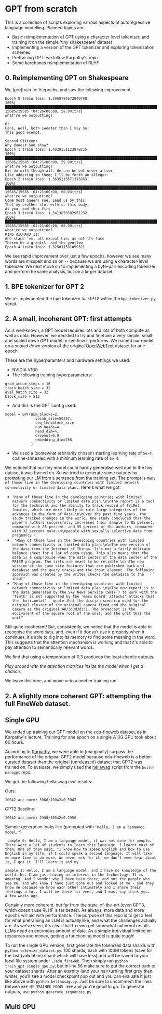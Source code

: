 # GPT from scratch

This is a collection of scripts exploring various aspects of autoregressive language modelling. Planned topics are:

- Basic reimplementation of GPT using a character level tokenizer, and training it on the simple 'tiny shakespeare' dataset
- Implementing a version of the GPT tokenizer and exploring tokenization schemes
- Pretraining GPT: we follow Karpathy's repo
- Some barebones reimplementation of RLHF

## 0. Reimplementing GPT on Shakespeare

We (pre)train for 5 epochs, and saw the following improvement:

```
Epoch 0 train loss: 1.5968784672840788
100%|█████████████████████████████████████████████████████████████████████████████████████████████████████████████████████████████████████████████████████████████████████████| 15685/15685 [04:26<00:00, 58.94it/s]
what're we outputting?

O:
Cans, Well, both sweeter than I may be:
This good exempt.

Second Citizen:
Why douest God show?                                                          
Epoch 1 train loss: 1.4028351123978235
100%|█████████████████████████████████████████████████████████████████████████████████████████████████████████████████████████████████████████████████████████████████████████| 15685/15685 [04:21<00:00, 59.90it/s]
what're we outputting?                                           
His do with though all. We can be but under a hour;                                      
Like uddering to them; I'll be forth an alleger-
Epoch 2 train loss: 1.3635213571176963
100%|█████████████████████████████████████████████████████████████████████████████████████████████████████████████████████████████████████████████████████████████████████████| 15685/15685 [04:21<00:00, 60.03it/s]
what're we outputting?                                            
Come most queen! see. Lead us by this,                                                        
That my brother stol with us this body,                                                        
As you, and thus firs                                                                                                                
Epoch 3 train loss: 1.3413858302961232                                                         
100%|█████████████████████████████████████████████████████████████████████████████████████████████████████████████████████████████████████████████████████████████████████████| 15685/15685 [04:21<00:00, 60.09it/s]
what're we outputting?                                                                                   
KING RICHARD II:                                        
And stand 'em, all excout him, as not the face                                                                                     
Thesen be a grantil, and the gentlew                                                                                       
Epoch 4 train loss: 1.326011501059321 
```
We see rapid improvement over just a few epochs, however we see many words are misspelt and so on -- because we are using a character-level tokenizer. We next move on to implementing a byte-pair encoding tokenizer and perform he same analysis, but on a larger dataset.

## 1. BPE tokenizer for GPT 2

We re-implemented the bpe tokenizer for GPT2 within the `bpe_tokenizer.py` script.

## 2. A small, incoherent GPT: first attempts

As is well-known, a GPT model requires lots and lots of both compute as well as data. However, we decided to try and finetune a very simple, small and scaled down GPT model to see how it performs. We trained our model on a *scaled down* version of the original [OpenWebText](https://huggingface.co/datasets/stas/openwebtext-10k) dataset for one epoch.

 These are the hyperparamters and hardware settings we used:

- NVIDIA V100
- The following training hyperparameters:
```
grad_accum_steps = 16
train_batch_size = 32
eval_batch_size = 32
block_size = 512
```
- And this is the GPT config used:
```
model = GPT(num_blocks=2,
              vocab_size=50257,
              seq_len=block_size,
              num_heads=4,
              head_dim=4,
              dropout=0.0,
              embedding_dim=768
            )
```
- We used a (somewhat arbitrarily chosen) starting learning rate of `5e-4`, cosine-annealed with a mininum learning rate of `6e-4`.

We noticed that our tiny model could hardly generalise well due to the tiny dataset it was trained on. So we tried to generate some outputs by prompting our LM from a sentence from the training set. The prompt is `Many of those live in the developing countries with limited network connectivity or limited data plan.`. Here's what we got:

- `'Many of those live in the developing countries with limited network connectivity or limited data plan.\n\nThe report is a tool for the technical and the ability to track record of TriMet females, which are more likely to rate large categories of the advances in the form of data.\n\nOver the past five years, the study tracked changes in the world. One study concluded that the paper’s authors successfully increased their sample to 85 percent, compared with 85 percent, and 35 percent of the authors, compared with 32 percent male.\n\npeople with sexually selective data from pregnancy ('`
- ` "Many of those live in the developing countries with limited network connectivity or limited data plan.\n\nThe new version of the data from the Internet of Things. It's not a fairly delicate balance sheet for a lot of data usage. This also means that the data is a compromise when the data center of the data center of the PRISM program. The lists are meant to be reliable.\n\nThe new version of the same site features that are published back-end database and the query tracks and the input element. The following approach was created by the writes checks the metadata to the input"`
- `"Many of those live in the developing countries with limited network connectivity or limited data plan.\n\nThe new report is to the data generated by the Sky News Service (SWIFT) to work with the 'Timth' is not supported by the 'mass board' attacks' attacks that the 'horizontal' ' quote that the discjan scenario used for the original cluster of the original camera fixed and the original camera as the original AR/3d3d3d3:1. The broadcast is the equivalent of the square root of the unit, and the unit that the unit"`

Still quite incoherent! But, consistently, we notice that the model is able to recognise the word `data`, and, even if it doesn't use it properly when it continues, it's able to dig into its memory to find some meaning in the word. This suggests that the attention mechanism is working and that it's able to pay attention to semantically relevant words.

We find that using a temperature of 0.3 produces the least chaotic outputs.

*Play around with the attention matrices inside the model when I get a chance.*

We leave this here, and move onto a beefier training run.


## 2. A slightly more coherent GPT: attempting the full FineWeb dataset.

## Single GPU
We ended up training our GPT model on the [edu-fineweb](https://huggingface.co/spaces/HuggingFaceFW/blogpost-fineweb-v1) dataset, as in Karpathy's lecture. Training for one epoch on a single A10G GPU took about 60 hours.

 According to [Karpathy](https://x.com/karpathy/status/1795513568655487221?prefetchTimestamp=1732596994254), we were able to (marginally) surpass the performance of the original GPT2 model because edu-fineweb is a better-curated dataset than the original (unreleased) dataset that GPT2 was trained on. To evaluate, we simply used the [hellawag](https://github.com/karpathy/build-nanogpt/blob/master/hellaswag.py) script from the `build-nanogpt` repo. 

 We got the following hellaswag eval results:

Ours:
 ```
10042 acc_norm: 3060/10042=0.3047
 ```

 GPT2 Baseline:
 ```
10042 acc_norm: 2968/10042=0.2956
 ```

 Sample generation looks like (prompted with `"Hello, I am a langauge model,"`)

```
 sample 0: Hello, I am a language model, it was not done for people. There were a lot of students to learn this language. I learnt most of them. One of them said… "I know how to speak English and how to use English in my life, if I could speak a second language. It will take me more time to do more. We never ask for it, we don't even hear about it, I get it. I'll learn it and my

sample 1: Hello, I am a language model, and I have no knowledge of the world. No. I am just having an interest in the technology. It is amazing. And I wonder why I have been there, and not the people who see me, and who know I have just gone out and looked at me - and they know me because we know each other intimately and I share their feelings a lot. I will be there for ever, and I must say thank you.
A few weeks ago
```

Certainly more coherent, but far from the state-of-the-art (even GPT3, which doesn't use RLHF is far better). As always, more data and more epochs will aid with performance. The purpose of this repo is to get a feel for what pretraining an LLM is actually like, and what the challenges actually are. As we've seen, it's clear that to even get somewhat coherent results LLMs need an enormous amount of data. As a simple individual limited on resources and money, getting a functioning model is quite tough!

To run the single GPU version, first generate the tokenized data shards with `python tokenize_dataset.py`. 100 shards, each with 100M tokens (save for the last (validation) shard which will have less) and will be saved to your local file system under `./edu_fineweb`. Then simply run `python train_gpt_single_gpu.py`, but in line 56 make sure to put the correct path to your dataset shards. After an eternity (and your hair turning first grey then white), you'll see a model checkpoint pop out and you can evaluate it just like above with `python hellawsag.py`. Just be sure to uncomment the lines betwen `### MY TRAINED MODEL ###` and you're good to go. To generate outputs, use `python generate_sequences.py`.


## Multi GPU

